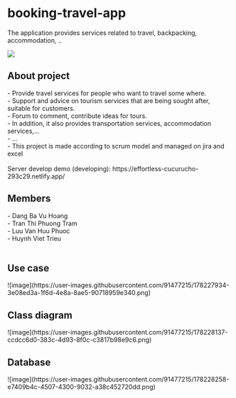 # booking-travel-app

The application provides services related to travel, backpacking, accommodation, ..<br>

<image src="https://scontent.fsgn2-1.fna.fbcdn.net/v/t39.30808-6/290060038_117046291034803_6893110811303270478_n.jpg?_nc_cat=105&ccb=1-7&_nc_sid=e3f864&_nc_ohc=K0-J4AfSBl8AX9_q3OM&_nc_ht=scontent.fsgn2-1.fna&oh=00_AT-U0-3F59C4D3YQNo4i8Ejorh3-2ezeV9xNI2eLny52qA&oe=62D0ECAC"> 
  
<h2>About project</h2>
- Provide travel services for people who want to travel some where.<br>
- Support and advice on tourism services that are being sought after, suitable for customers.<br>
- Forum to comment, contribute ideas for tours.<br>
- In addition, it also provides transportation services, accommodation services,...<br>
- ...<br>
- This project is made according to scrum model and managed on jira and excel <br>
<br>
Server develop demo (developing): https://effortless-cucurucho-293c29.netlify.app/<br>
<h2>Members</h2>
- Dang Ba Vu Hoang<br>
- Tran Thi Phuong Tram<br>
- Luu Van Huu Phuoc<br>
- Huynh Viet Trieu<br>
  <br>
<h2>Use case</h2>
![image](https://user-images.githubusercontent.com/91477215/178227934-3e08ed3a-1f6d-4e8a-8ae5-90718959e340.png)
<h2>Class diagram</h2>
![image](https://user-images.githubusercontent.com/91477215/178228137-ccdcc6d0-383c-4d93-8f0c-c3817b98e9c6.png)
<h2>Database</h2>
![image](https://user-images.githubusercontent.com/91477215/178228258-e7409b4c-4507-4300-9032-a38c452720dd.png)
